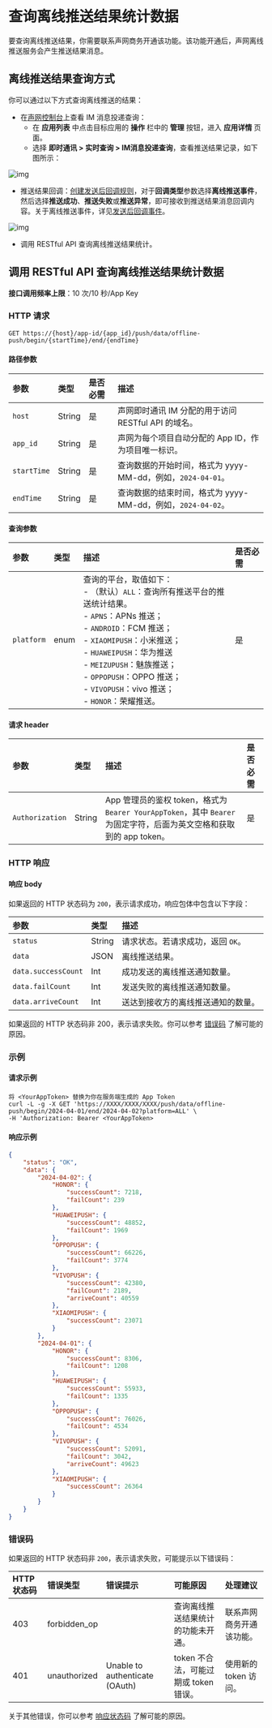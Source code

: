 # 查询离线推送结果统计数据

要查询离线推送结果，你需要联系声网商务开通该功能。该功能开通后，声网离线推送服务会产生推送结果消息。

## 离线推送结果查询方式

你可以通过以下方式查询离线推送的结果：

- 在[声网控制台](https://console.shengwang.cn/overview)上查看 IM 消息投递查询：
  - 在 **应用列表** 中点击目标应用的 **操作** 栏中的 **管理** 按钮，进入 **应用详情** 页面。
  - 选择 **即时通讯 > 实时查询 > IM消息投递查询**，查看推送结果记录，如下图所示：

![img](/images/server-side/message_delivery_query.png)

- 推送结果回调：[创建发送后回调规则](/product/enable_and_configure_IM.html#配置回调规则)，对于**回调类型**参数选择**离线推送事件**，然后选择**推送成功**、**推送失败**或**推送异常**，即可接收到推送结果消息回调内容。关于离线推送事件，详见[发送后回调事件](/document/server-side/callback_login_logout.html)。

![img](/images/server-side/post_callback_push.png)

- 调用 RESTful API 查询离线推送结果统计。

## 调用 RESTful API 查询离线推送结果统计数据

**接口调用频率上限**：10 次/10 秒/App Key

### HTTP 请求

```shell
GET https://{host}/app-id/{app_id}/push/data/offline-push/begin/{startTime}/end/{endTime}
```

#### 路径参数

| 参数       | 类型   | 是否必需 | 描述         |
| :--------- | :----- | :------- | :------------------------- |
| `host`     | String | 是       | 声网即时通讯 IM 分配的用于访问 RESTful API 的域名。 | 
| `app_id`     | String | 是       | 声网为每个项目自动分配的 App ID，作为项目唯一标识。 | 
| `startTime` | String |  是       | 查询数据的开始时间，格式为 yyyy-MM-dd，例如，`2024-04-01`。 |
| `endTime`   | String |  是       | 查询数据的结束时间，格式为 yyyy-MM-dd，例如，`2024-04-02`。 |

#### 查询参数

| 参数       | 类型 | 描述                                                         | 是否必需 |
| :--------- | :--- | :----------------------------------------------------------- | :------- |
| `platform` | enum | 查询的平台，取值如下：<br/> - （默认）`ALL`：查询所有推送平台的推送统计结果。<br/> - `APNS`：APNs 推送；<br/> - `ANDROID`：FCM 推送；<br/> - `XIAOMIPUSH`：小米推送；<br/> - `HUAWEIPUSH`：华为推送<br/> - `MEIZUPUSH`：魅族推送；<br/> - `OPPOPUSH`：OPPO 推送；<br/> - `VIVOPUSH`：vivo 推送；<br/> - `HONOR`：荣耀推送。| 是       |

#### 请求 header

| 参数            | 类型   | 描述        | 是否必需 |
| :-------------- | :----- | :------------------- | :------- |
| `Authorization` | String | App 管理员的鉴权 token，格式为 `Bearer YourAppToken`，其中 `Bearer` 为固定字符，后面为英文空格和获取到的 app token。 | 是       |

### HTTP 响应

#### 响应 body

如果返回的 HTTP 状态码为 `200`，表示请求成功，响应包体中包含以下字段：

| 参数        | 类型   | 描述                                                         |
| :---------- | :----- | :----------------------------------------------------------- |
| `status`  | String | 请求状态。若请求成功，返回 `OK`。 |
| `data`  | JSON | 离线推送结果。 |
| `data.successCount`  | Int | 成功发送的离线推送通知数量。 |
| `data.failCount`  | Int | 发送失败的离线推送通知数量。 |
| `data.arriveCount`  | Int | 送达到接收方的离线推送通知的数量。 |

如果返回的 HTTP 状态码非 200，表示请求失败。你可以参考 [错误码](#错误码) 了解可能的原因。

### 示例

#### 请求示例

```shell
将 <YourAppToken> 替换为你在服务端生成的 App Token
curl -L -g -X GET 'https://XXXX/XXXX/XXXX/push/data/offline-push/begin/2024-04-01/end/2024-04-02?platform=ALL' \
-H 'Authorization: Bearer <YourAppToken>
```

#### 响应示例

```json
{
    "status": "OK",
    "data": {
        "2024-04-02": {
            "HONOR": {
                "successCount": 7218,
                "failCount": 239
            },
            "HUAWEIPUSH": {
                "successCount": 48852,
                "failCount": 1969
            },
            "OPPOPUSH": {
                "successCount": 66226,
                "failCount": 3774
            },
            "VIVOPUSH": {
                "successCount": 42380,
                "failCount": 2189,
                "arriveCount": 40559
            },
            "XIAOMIPUSH": {
                "successCount": 23071
            }
        },
        "2024-04-01": {
            "HONOR": {
                "successCount": 8306,
                "failCount": 1208
            },
            "HUAWEIPUSH": {
                "successCount": 55933,
                "failCount": 1335
            },
            "OPPOPUSH": {
                "successCount": 76026,
                "failCount": 4534
            },
            "VIVOPUSH": {
                "successCount": 52091,
                "failCount": 3042,
                "arriveCount": 49623
            },
            "XIAOMIPUSH": {
                "successCount": 26364
            }
        }
    }
}
```

### 错误码

如果返回的 HTTP 状态码非 `200`，表示请求失败，可能提示以下错误码：

| HTTP 状态码 | 错误类型         | 错误提示       | 可能原因            | 处理建议             |
| :---------- | :--------------- | :------------------ | :-------------- | :--------------- |
| 403         | forbidden_op     |        | 查询离线推送结果统计的功能未开通。                               | 联系声网商务开通该功能。                                     |
| 401         | unauthorized     | Unable to authenticate (OAuth)                               | token 不合法，可能过期或 token 错误。                        | 使用新的 token 访问。                                        |

关于其他错误，你可以参考 [响应状态码](error.html) 了解可能的原因。